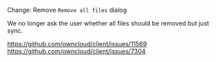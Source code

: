 Change: Remove `Remove all files` dialog

We no longer ask the user whether all files should be removed but just sync.

https://github.com/owncloud/client/issues/11569
https://github.com/owncloud/client/issues/7304
